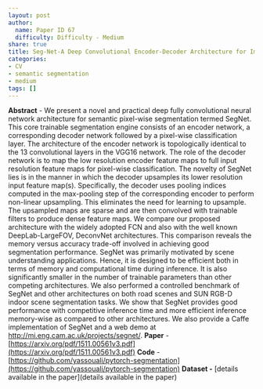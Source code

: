 ```yaml
---
layout: post
author:
  name: Paper ID 67
  difficulty: Difficulty - Medium
share: true
title: Seg-Net-A Deep Convolutional Encoder-Decoder Architecture for Image Segmentation
categories:
- CV
- semantic segmentation
- medium
tags: []
---
```

**Abstract** - We present a novel and practical deep fully convolutional neural network architecture for semantic pixel-wise segmentation termed SegNet. This core trainable segmentation engine consists of an encoder network, a corresponding decoder network followed by a pixel-wise classification layer. The architecture of the encoder network is topologically identical to the 13 convolutional layers in the VGG16 network. The role of the decoder network is to map the low resolution encoder feature maps to full input resolution feature maps for pixel-wise classification. The novelty of SegNet lies is in the manner in which the decoder upsamples its lower resolution input feature map(s). Specifically, the decoder uses pooling indices computed in the max-pooling step of the corresponding encoder to perform non-linear upsampling. This eliminates the need for learning to upsample. The upsampled maps are sparse and are then convolved with trainable filters to produce dense feature maps. We compare our proposed architecture with the widely adopted FCN and also with the well known DeepLab-LargeFOV, DeconvNet architectures. This comparison reveals the memory versus accuracy trade-off involved in achieving good segmentation performance. SegNet was primarily motivated by scene understanding applications. Hence, it is designed to be efficient both in terms of memory and computational time during inference. It is also significantly smaller in the number of trainable parameters than other competing architectures. We also performed a controlled benchmark of SegNet and other architectures on both road scenes and SUN RGB-D indoor scene segmentation tasks. We show that SegNet provides good performance with competitive inference time and more efficient inference memory-wise as compared to other architectures. We also provide a Caffe implementation of SegNet and a web demo at http://mi.eng.cam.ac.uk/projects/segnet/.
**Paper** - [https://arxiv.org/pdf/1511.00561v3.pdf](https://arxiv.org/pdf/1511.00561v3.pdf)
**Code** - [https://github.com/yassouali/pytorch-segmentation](https://github.com/yassouali/pytorch-segmentation)
**Dataset -** [details available in the paper](details available in the paper)
    